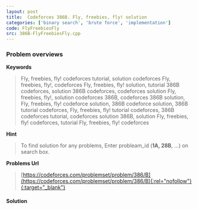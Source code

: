 ```yaml
---
layout: post
title:  Codeforces 386B. Fly, freebies, fly! solution
categories: ['binary search', 'brute force', 'implementation']
code: FlyFreebiesFly
src: 386B-FlyFreebiesFly.cpp
---
```

### **Problem overviews**

**Keywords**
> Fly, freebies, fly! codeforces tutorial, solution codeforces Fly, freebies, fly!, codeforces Fly, freebies, fly! solution, tutorial 386B codeforces, solution 386B codeforces, codeforces solution Fly, freebies, fly!, solution codeforces 386B, codeforces 386B solution, Fly, freebies, fly! codeforce solution, 386B codeforce solution, 386B tutorial codeforces, Fly, freebies, fly! tutorial codeforces, 386B codeforces tutorial, codeforces solution 386B, solution Fly, freebies, fly! codeforces, tutorial Fly, freebies, fly! codeforces

**Hint**
> To find solution for any problems, Enter probleam_id (**1A, 28B**, ...) on search box. 

**Problems Url**
> [https://codeforces.com/problemset/problem/386/B](https://codeforces.com/problemset/problem/386/B){:rel="nofollow"}{:target="_blank"}

#### **Solution**




